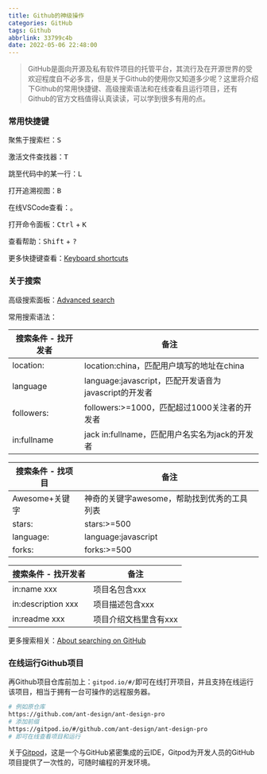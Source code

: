 ```yaml
---
title: Github的神级操作
categories: GitHub
tags: Github
abbrlink: 33799c4b
date: 2022-05-06 22:48:00
---
```


> GitHub是面向开源及私有软件项目的托管平台，其流行及在开源世界的受欢迎程度自不必多言，但是关于Github的使用你又知道多少呢？这里将介绍下Github的常用快捷键、高级搜索语法和在线查看且运行项目，还有Github的官方文档值得认真读读，可以学到很多有用的点。

<!-- more -->

###  常用快捷键

聚焦于搜索栏：<kbd>S</kbd>

激活文件查找器：<kbd>T</kbd>

跳至代码中的某一行：<kbd>L</kbd>

打开追溯视图：<kbd>B</kbd>

在线VSCode查看：<kbd>。</kbd>

打开命令面板：<kbd>Ctrl</kbd> + <kbd>K</kbd>

查看帮助：<kbd>Shift</kbd> + <kbd>?</kbd>

更多快捷键查看：[Keyboard shortcuts](https://docs.github.com/cn/get-started/using-github/keyboard-shortcuts)

### 关于搜索

高级搜索面板：[Advanced search](https://github.com/search/advanced)

常用搜索语法：


| 搜索条件 - 找开发者 | 备注                                                  |
| ------------------- | ----------------------------------------------------- |
| location:           | location:china，匹配用户填写的地址在china             |
| language            | language:javascript，匹配开发语音为javascript的开发者 |
| followers:          | followers:>=1000，匹配超过1000关注者的开发者          |
| in:fullname         | jack in:fullname，匹配用户名实名为jack的开发者        |

| 搜索条件 - 找项目 | 备注                                        |
| ----------------- | ------------------------------------------- |
| Awesome+关键字    | 神奇的关键字awesome，帮助找到优秀的工具列表 |
| stars:            | stars:>=500                                 |
| language:         | language:javascript                         |
| forks:            | forks:>=500                                 |

| 搜索条件 - 找开发者 | 备注                  |
| ------------------- | --------------------- |
| in:name xxx         | 项目名包含xxx         |
| in:description xxx  | 项目描述包含xxx       |
| in:readme xxx       | 项目介绍文档里含有xxx |

更多搜索相关：[About searching on GitHub](https://docs.github.com/cn/search-github/getting-started-with-searching-on-github/about-searching-on-github)

### 在线运行Github项目

再Github项目仓库前加上：`gitpod.io/#/`即可在线打开项目，并且支持在线运行该项目，相当于拥有一台可操作的远程服务器。

```bash
# 例如原仓库
https://github.com/ant-design/ant-design-pro
# 添加前缀
https://gitpod.io/#/github.com/ant-design/ant-design-pro
# 即可在线查看项目和运行
```

关于[Gitpod](https://www.gitpod.io)，这是一个与GitHub紧密集成的云IDE，Gitpod为开发人员的GitHub项目提供了一次性的，可随时编程的开发环境。

